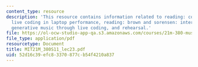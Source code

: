 ```yaml
---
content_type: resource
description: 'This resource contains information related to reading: collins et al:
  live coding in laptop performance, reading: brown and sorensen: interacting with
  generative music through live coding, and rehearsal.'
file: https://ol-ocw-studio-app-qa.s3.amazonaws.com/courses/21m-380-music-and-technology-live-electronics-performance-practices-spring-2011/52d16c39efc83370877cb54f4210a837_MIT21M_380S11_lec23.pdf
file_type: application/pdf
resourcetype: Document
title: MIT21M_380S11_lec23.pdf
uid: 52d16c39-efc8-3370-877c-b54f4210a837
---
```


